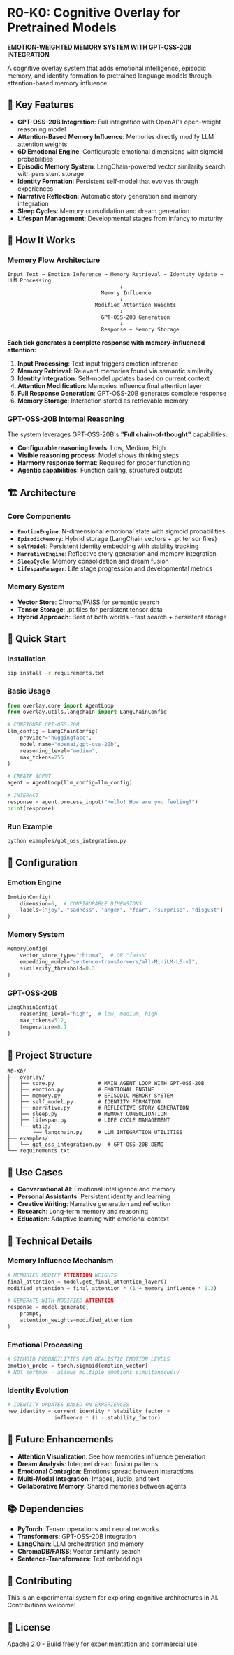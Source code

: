 # R0-K0: Cognitive Overlay for Pretrained Models

**EMOTION-WEIGHTED MEMORY SYSTEM WITH GPT-OSS-20B INTEGRATION**

A cognitive overlay system that adds emotional intelligence, episodic memory, and identity formation to pretrained language models through attention-based memory influence.

## 🚀 Key Features

- **GPT-OSS-20B Integration**: Full integration with OpenAI's open-weight reasoning model
- **Attention-Based Memory Influence**: Memories directly modify LLM attention weights
- **6D Emotional Engine**: Configurable emotional dimensions with sigmoid probabilities
- **Episodic Memory System**: LangChain-powered vector similarity search with persistent storage
- **Identity Formation**: Persistent self-model that evolves through experiences
- **Narrative Reflection**: Automatic story generation and memory integration
- **Sleep Cycles**: Memory consolidation and dream generation
- **Lifespan Management**: Developmental stages from infancy to maturity

## 🧠 How It Works

### Memory Flow Architecture

```
Input Text → Emotion Inference → Memory Retrieval → Identity Update → LLM Processing
                                    ↓
                              Memory Influence
                                    ↓
                            Modified Attention Weights
                                    ↓
                              GPT-OSS-20B Generation
                                    ↓
                              Response + Memory Storage
```

**Each tick generates a complete response with memory-influenced attention:**

1. **Input Processing**: Text input triggers emotion inference
2. **Memory Retrieval**: Relevant memories found via semantic similarity
3. **Identity Integration**: Self-model updates based on current context
4. **Attention Modification**: Memories influence final attention layer
5. **Full Response Generation**: GPT-OSS-20B generates complete response
6. **Memory Storage**: Interaction stored as retrievable memory

### GPT-OSS-20B Internal Reasoning

The system leverages GPT-OSS-20B's **"Full chain-of-thought"** capabilities:

- **Configurable reasoning levels**: Low, Medium, High
- **Visible reasoning process**: Model shows thinking steps
- **Harmony response format**: Required for proper functioning
- **Agentic capabilities**: Function calling, structured outputs

## 🏗️ Architecture

### Core Components

- **`EmotionEngine`**: N-dimensional emotional state with sigmoid probabilities
- **`EpisodicMemory`**: Hybrid storage (LangChain vectors + .pt tensor files)
- **`SelfModel`**: Persistent identity embedding with stability tracking
- **`NarrativeEngine`**: Reflective story generation and memory integration
- **`SleepCycle`**: Memory consolidation and dream fusion
- **`LifespanManager`**: Life stage progression and developmental metrics

### Memory System

- **Vector Store**: Chroma/FAISS for semantic search
- **Tensor Storage**: .pt files for persistent tensor data
- **Hybrid Approach**: Best of both worlds - fast search + persistent storage

## 🚀 Quick Start

### Installation

```bash
pip install -r requirements.txt
```

### Basic Usage

```python
from overlay.core import AgentLoop
from overlay.utils.langchain import LangChainConfig

# CONFIGURE GPT-OSS-20B
llm_config = LangChainConfig(
    provider="huggingface",
    model_name="openai/gpt-oss-20b",
    reasoning_level="medium",
    max_tokens=256
)

# CREATE AGENT
agent = AgentLoop(llm_config=llm_config)

# INTERACT
response = agent.process_input("Hello! How are you feeling?")
print(response)
```

### Run Example

```bash
python examples/gpt_oss_integration.py
```

## 🔧 Configuration

### Emotion Engine
```python
EmotionConfig(
    dimension=6,  # CONFIGURABLE DIMENSIONS
    labels=["joy", "sadness", "anger", "fear", "surprise", "disgust"]
)
```

### Memory System
```python
MemoryConfig(
    vector_store_type="chroma",  # OR "faiss"
    embedding_model="sentence-transformers/all-MiniLM-L6-v2",
    similarity_threshold=0.3
)
```

### GPT-OSS-20B
```python
LangChainConfig(
    reasoning_level="high",  # low, medium, high
    max_tokens=512,
    temperature=0.7
)
```

## 📁 Project Structure

```
R0-K0/
├── overlay/
│   ├── core.py              # MAIN AGENT LOOP WITH GPT-OSS-20B
│   ├── emotion.py           # EMOTIONAL ENGINE
│   ├── memory.py            # EPISODIC MEMORY SYSTEM
│   ├── self_model.py        # IDENTITY FORMATION
│   ├── narrative.py         # REFLECTIVE STORY GENERATION
│   ├── sleep.py             # MEMORY CONSOLIDATION
│   ├── lifespan.py          # LIFE CYCLE MANAGEMENT
│   └── utils/
│       └── langchain.py     # LLM INTEGRATION UTILITIES
├── examples/
│   └── gpt_oss_integration.py  # GPT-OSS-20B DEMO
└── requirements.txt
```

## 🎯 Use Cases

- **Conversational AI**: Emotional intelligence and memory
- **Personal Assistants**: Persistent identity and learning
- **Creative Writing**: Narrative generation and reflection
- **Research**: Long-term memory and reasoning
- **Education**: Adaptive learning with emotional context

## 🔬 Technical Details

### Memory Influence Mechanism

```python
# MEMORIES MODIFY ATTENTION WEIGHTS
final_attention = model.get_final_attention_layer()
modified_attention = final_attention * (1 + memory_influence * 0.3)

# GENERATE WITH MODIFIED ATTENTION
response = model.generate(
    prompt, 
    attention_weights=modified_attention
)
```

### Emotional Processing

```python
# SIGMOID PROBABILITIES FOR REALISTIC EMOTION LEVELS
emotion_probs = torch.sigmoid(emotion_vector)
# NOT softmax - allows multiple emotions simultaneously
```

### Identity Evolution

```python
# IDENTITY UPDATES BASED ON EXPERIENCES
new_identity = current_identity * stability_factor + 
               influence * (1 - stability_factor)
```

## 🚧 Future Enhancements

- **Attention Visualization**: See how memories influence generation
- **Dream Analysis**: Interpret dream fusion patterns
- **Emotional Contagion**: Emotions spread between interactions
- **Multi-Modal Integration**: Images, audio, and text
- **Collaborative Memory**: Shared memories between agents

## 📚 Dependencies

- **PyTorch**: Tensor operations and neural networks
- **Transformers**: GPT-OSS-20B integration
- **LangChain**: LLM orchestration and memory
- **ChromaDB/FAISS**: Vector similarity search
- **Sentence-Transformers**: Text embeddings

## 🤝 Contributing

This is an experimental system for exploring cognitive architectures in AI. Contributions welcome!

## 📄 License

Apache 2.0 - Build freely for experimentation and commercial use.
